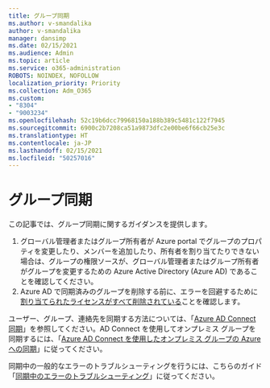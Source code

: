```yaml
---
title: グループ同期
ms.author: v-smandalika
author: v-smandalika
manager: dansimp
ms.date: 02/15/2021
ms.audience: Admin
ms.topic: article
ms.service: o365-administration
ROBOTS: NOINDEX, NOFOLLOW
localization_priority: Priority
ms.collection: Adm_O365
ms.custom:
- "8304"
- "9003234"
ms.openlocfilehash: 52c19b6dcc79968150a188b389c5481c122f7945
ms.sourcegitcommit: 6900c2b7208ca51a9873dfc2e00be6f66cb25e3c
ms.translationtype: HT
ms.contentlocale: ja-JP
ms.lasthandoff: 02/15/2021
ms.locfileid: "50257016"
---
```

# <a name="group-sync"></a>グループ同期

この記事では、グループ同期に関するガイダンスを提供します。

1. グローバル管理者またはグループ所有者が Azure portal でグループのプロパティを変更したり、メンバーを追加したり、所有者を割り当てたりできない場合は、グループの権限ソースが、グローバル管理者またはグループ所有者がグループを変更するための Azure Active Directory (Azure AD) であることを確認してください。
2. Azure AD で同期済みのグループを削除する前に、エラーを回避するために[割り当てられたライセンスがすべて削除されている](https://docs.microsoft.com/azure/active-directory/enterprise-users/licensing-group-advanced)ことを確認します。

ユーザー、グループ、連絡先を同期する方法については、「[Azure AD Connect 同期](https://docs.microsoft.com/azure/active-directory/hybrid/concept-azure-ad-connect-sync-user-and-contacts)」を参照してください。AD Connect を使用してオンプレミス グループを同期するには、「[Azure AD Connect を使用したオンプレミス グループの Azure への同期](https://docs.microsoft.com/azure/active-directory/hybrid/whatis-hybrid-identity?WT.mc_id=Portal-Microsoft_Azure_Support)」に従ってください。

同期中の一般的なエラーのトラブルシューティングを行うには、こちらのガイド「[同期中のエラーのトラブルシューティング](https://docs.microsoft.com/azure/active-directory/hybrid/tshoot-connect-sync-errors)」に従ってください。

